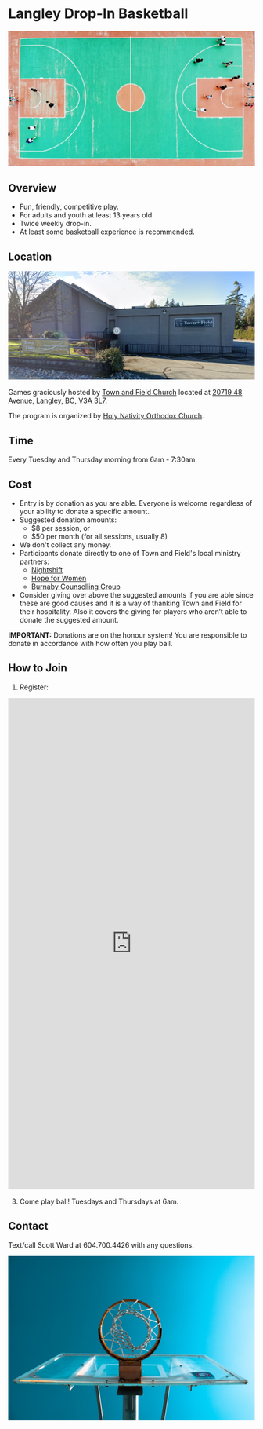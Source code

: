 # **Langley Drop-In Basketball**

![Basketball Court](court-from-top.jpg)

## **Overview**

* Fun, friendly, competitive play.
* For adults and youth at least 13 years old.
* Twice weekly drop-in.
* At least some basketball experience is recommended.

## **Location**

![Town and Field Church](town-and-field-church.png)

Games graciously hosted by [Town and Field Church](https://townandfield.ca/) located at [20719 48 Avenue, Langley, BC, V3A 3L7](https://goo.gl/maps/283R8xNWTGZxmEnH8).

The program is organized by [Holy Nativity Orthodox Church](https://www.holynativitychurch.ca/).


## **Time**

Every Tuesday and Thursday morning from 6am - 7:30am.


## **Cost**

* Entry is by donation as you are able. Everyone is welcome regardless of your ability to donate a specific amount.
* Suggested donation amounts:
    * $8 per session, or
    * $50 per month (for all sessions, usually 8)
* We don't collect any money.
* Participants donate directly to one of Town and Field's local ministry partners:
  *  [Nightshift](https://nightshiftministries.org/donate/)
  *  [Hope for Women](https://www.hopeforwomen.ca/?form=FUNUCMFYHQY)
  *  [Burnaby Counselling Group](https://counsellinggroup.org/donate/)
* Consider giving over above the suggested amounts if you are able since these are good causes and it is a way of thanking Town and Field for their hospitality. Also it covers the giving for players who aren’t able to donate the suggested amount.

**IMPORTANT:** Donations are on the honour system! You are responsible to donate in accordance with how often you play ball.


## **How to Join**

1. Register:

<iframe src="https://docs.google.com/forms/d/e/1FAIpQLSdJ7mj2jXiZ5TYdhirlnTfL3AEtlZ2TibiDAf7XGPdk3uXW2g/viewform?embedded=true" width="100%" height="1000" frameborder="0" marginheight="0" marginwidth="0">Loading…</iframe>

3. Come play ball! Tuesdays and Thursdays at 6am.


## **Contact**

Text/call Scott Ward at 604.700.4426 with any questions.

![Hoop From Below](hoop-from-below.jpg)


